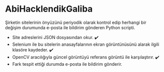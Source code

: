 # AbiHacklendikGaliba
Şirketin sitelerinin önyüzünü periyodik olarak kontrol edip herhangi bir değişim durumunda e-posta ile bildirim gönderen Python scripti.

- Site adreslerini JSON dosyasından okur. :heavy_check_mark:
- Selenium ile bu sitelerin anasayfalarının ekran görüntünüsünü alarak ilgili klasöre kaydeder. :heavy_check_mark:
- OpenCV aracılığıyla güncel görüntüyü referans görüntü ile karşılaştırır. :heavy_check_mark:
- Fark tespit ettiği durumda e-posta ile bildirim gönderir.
